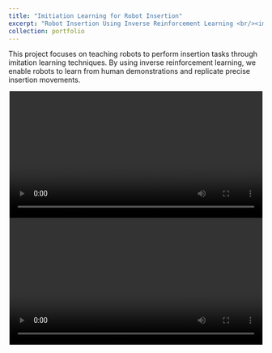 ```yaml
---
title: "Imitiation Learning for Robot Insertion"
excerpt: "Robot Insertion Using Inverse Reinforcement Learning <br/><img src='/STA.github.io/images/Video_1_0.jpg'>"  
collection: portfolio
---
```


This project focuses on teaching robots to perform insertion tasks through imitation learning techniques. By using inverse reinforcement learning, we enable robots to learn from human demonstrations and replicate precise insertion movements.

<div style="text-align: center;">
  <video controls width="500">
    <source src="/STA.github.io/images/Video_1_1.mp4" type="video/mp4">
  </video>
</div>

<div style="text-align: center;">
  <video controls width="500">
    <source src="/STA.github.io/images/Video_1_2.mov" type="video/quicktime">
  </video>
</div>
